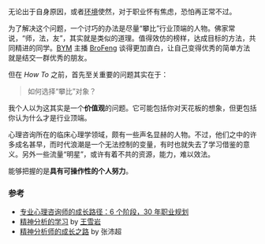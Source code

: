 无论出于自身原因，或者[环境](https://zhuanlan.zhihu.com/p/71726665)使然，对于职业怀有焦虑，恐怕再正常不过。

为了解决这个问题，一个讨巧的办法是尽量“攀比”行业顶端的人物。佛家常说，“师，法，友”，其实就是类似的道理。值得效仿的榜样，达成目标的方法，共同精进的同学。[BYM]() 主播 [BroFeng]() 谈得更加直白，让自己变得优秀的简单方法就是结交一群优秀的朋友。

但在 *How To* 之前，首先至关重要的问题其实在于：

> 如何选择“攀比”对象？

我个人以为这其实是一个**价值观**的问题。它可能包括你对天花板的想象，但更包括你认为什么才是行业顶端。

心理咨询所在的临床心理学领域，颇有一些声名显赫的人物。不过，他们之中的许多成名甚早，而时代浪潮是一个无法控制的变量，有时也就失去了学习借鉴的意义。另外一些流量“明星”，或许有着不共的资源，能力，难以效法。

能够把握的是**具有可操作性的个人努力**。

### 参考

- [专业心理咨询师的成长路径：6 个阶段，30 年职业规划](https://zhuanlan.zhihu.com/p/26228639) 
- [精神分析的学习](https://zhuanlan.zhihu.com/p/20346724) by [王雪岩](https://www.zhihu.com/people/wang-xue-yan-21/posts)
- [精神分析师的成长之路](https://zhuanlan.zhihu.com/p/46189238) by 张沛超